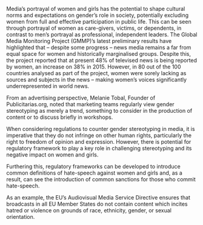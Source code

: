 Media’s portrayal of women and girls has the potential to shape cultural norms and expectations on gender’s role in society, potentially excluding women from full and effective participation in public life. This can be seen through portrayal of women as care-givers, victims, or dependents, in contrast to men’s portrayal as professional, independent leaders. The Global Media Monitoring Project (GMMP)’s latest preliminary results have highlighted that – despite some progress – news media remains a far from equal space for women and historically marginalised groups. Despite this, the project reported that at present 48% of televised news is being reported by women, an increase on 38% in 2015. However, in 80 out of the 100 countries analysed as part of the project, women were sorely lacking as sources and subjects in the news – making women’s voices significantly underrepresented in world news.

From an advertising perspective, Melanie Tobal, Founder of Publicitarias.org, noted that marketing teams regularly view gender stereotyping as merely a trend, something to consider in the production of content or to discuss briefly in workshops. 

When considering regulations to counter gender stereotyping in media, it is imperative that they do not infringe on other human rights, particularly the right to freedom of opinion and expression. However, there is potential for regulatory framework to play a key role in challenging stereotyping and its negative impact on women and girls. 

 Furthering this, regulatory frameworks can be developed to introduce common definitions of hate-speech against women and girls and, as a result, can see the introduction of common sanctions for those who commit hate-speech.
 
 As an example, the EU’s Audiovisual Media Service Directive ensures that broadcasts in all EU Member States do not contain content which incites hatred or violence on grounds of race, ethnicity, gender, or sexual orientation.
 
